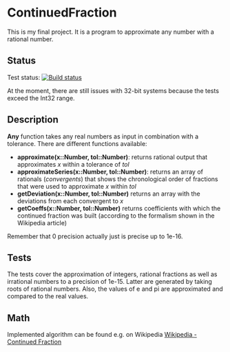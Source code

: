 # ContinuedFraction

This is my final project. It is a program to approximate any number with a rational number.

## Status
Test status: [![Build status](https://ci.appveyor.com/api/projects/status/a8s3e1pd8070x2y9/branch/master?svg=true)](https://ci.appveyor.com/project/chriswaas/continuedfraction)

At the moment, there are still issues with 32-bit systems because the tests exceed the Int32 range.

## Description
**Any** function takes any real numbers as input in combination with a tolerance. There are different functions available:
* **approximate(x::Number, tol::Number)**: returns rational output that approximates *x* within a tolerance of *tol*
* **approximateSeries(x::Number, tol::Number)**: returns an array of rationals (*convergents*) that shows the chronological order of fractions that were used to approximate *x* within *tol*
* **getDeviation(x::Number, tol::Number)** returns an array with the deviations from each convergent to *x*
* **getCoeffs(x::Number, tol::Number)** returns coefficients with which the continued fraction was built (according to the formalism shown in the Wikipedia article)

Remember that 0 precision actually just is precise up to 1e-16.

## Tests
The tests cover the approximation of integers, rational fractions as well as irrational numbers to a precision of 1e-15. Latter are generated by taking roots of rational numbers. Also, the values of e and pi are approximated and compared to the real values.

## Math
Implemented algorithm can be found e.g. on Wikipedia [Wikipedia - Continued Fraction](https://en.wikipedia.org/wiki/Continued_fraction#Calculating_continued_fraction_representations)
